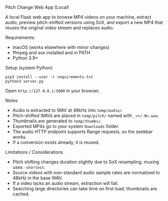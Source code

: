 Pitch Change Web App (Local)

A local Flask web app to browse MP4 videos on your machine, extract audio, preview pitch-shifted versions using SoX, and export a new MP4 that reuses the original video stream and replaces audio.

Requirements:
- macOS (works elsewhere with minor changes)
- ffmpeg and sox installed and in PATH
- Python 3.9+

Setup (system Python)

```
pip3 install --user -r requirements.txt
python3 server.py
```

Open `http://127.0.0.1:5000` in your browser.

Notes
- Audio is extracted to WAV at 48kHz into `temp/audio/`.
- Pitch-shifted WAVs are placed in `temp/pitch/` named with `_<+/-N>.wav`.
- Thumbnails are generated to `temp/thumbs/`.
- Exported MP4s go to your system `Downloads` folder.
- The audio HTTP endpoint supports Range requests, so the seekbar works.
- If a conversion exists already, it is reused.

Limitations / Considerations
- Pitch shifting changes duration slightly due to SoX resampling; muxing uses `-shortest`.
- Source videos with non-standard audio sample rates are normalized to 48kHz in the base WAV.
- If a video lacks an audio stream, extraction will fail.
- Searching large directories can take time on first load; thumbnails are cached.


